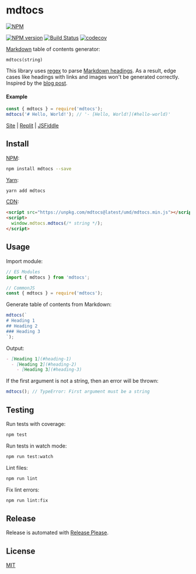 # mdtocs

[![NPM](https://nodei.co/npm/mdtocs.png)](https://nodei.co/npm/mdtocs/)

[![NPM version](https://img.shields.io/npm/v/mdtocs.svg)](https://www.npmjs.com/package/mdtocs)
[![Build Status](https://github.com/remarkablemark/mdtocs/workflows/build/badge.svg?branch=master)](https://github.com/remarkablemark/mdtocs/actions?query=workflow%3Abuild)
[![codecov](https://codecov.io/gh/remarkablemark/mdtocs/branch/master/graph/badge.svg?token=IK2QDLEOVB)](https://codecov.io/gh/remarkablemark/mdtocs)

[Markdown](https://wikipedia.org/wiki/Markdown) table of contents generator:

```
mdtocs(string)
```

This library uses [regex](https://developer.mozilla.org/docs/Web/JavaScript/Guide/Regular_Expressions) to parse [Markdown headings](https://www.markdownguide.org/basic-syntax/#headings). As a result, edge cases like headings with links and images won't be generated correctly. Inspired by the [blog post](https://b.remarkabl.org/3rgdgCk).

#### Example

```js
const { mdtocs } = require('mdtocs');
mdtocs('# Hello, World!'); // '- [Hello, World!](#hello-world)'
```

[Site](https://b.remarkabl.org/mdtocs) | [Replit](https://replit.com/@remarkablemark/mdtocs) | [JSFiddle](https://jsfiddle.net/remarkablemark/dr03pLxn/)

## Install

[NPM](https://www.npmjs.com/package/mdtocs):

```sh
npm install mdtocs --save
```

[Yarn](https://yarnpkg.com/package/mdtocs):

```sh
yarn add mdtocs
```

[CDN](https://unpkg.com/mdtocs/):

```html
<script src="https://unpkg.com/mdtocs@latest/umd/mdtocs.min.js"></script>
<script>
  window.mdtocs.mdtocs(/* string */);
</script>
```

## Usage

Import module:

```js
// ES Modules
import { mdtocs } from 'mdtocs';

// CommonJS
const { mdtocs } = require('mdtocs');
```

Generate table of contents from Markdown:

```js
mdtocs(`
# Heading 1
## Heading 2
### Heading 3
`);
```

Output:

```md
- [Heading 1](#heading-1)
  - [Heading 2](#heading-2)
    - [Heading 3](#heading-3)
```

If the first argument is not a string, then an error will be thrown:

```js
mdtocs(); // TypeError: First argument must be a string
```

## Testing

Run tests with coverage:

```sh
npm test
```

Run tests in watch mode:

```sh
npm run test:watch
```

Lint files:

```sh
npm run lint
```

Fix lint errors:

```sh
npm run lint:fix
```

## Release

Release is automated with [Release Please](https://github.com/googleapis/release-please).

## License

[MIT](https://github.com/remarkablemark/mdtocs/blob/master/LICENSE)
